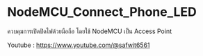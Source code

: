 # NodeMCU_Connect_Phone_LED
ควบคุมการเปิดปิดไฟด้วยมือถือ โดยใช้ NodeMCU เป็น Access Point

Youtube : https://www.youtube.com/@safwit6561
